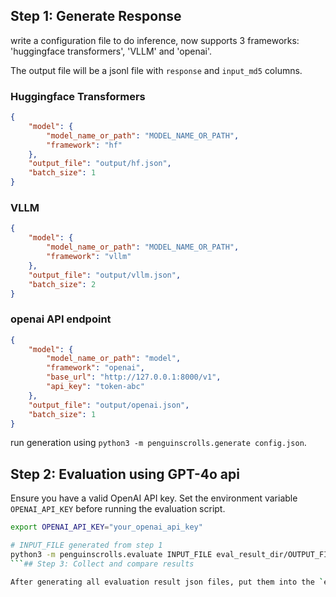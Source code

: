 ## Step 1: Generate Response

write a configuration file to do inference, now supports 3 frameworks: 'huggingface transformers', 'VLLM' and 'openai'.

The output file will be a jsonl file with `response` and `input_md5` columns.

### Huggingface Transformers

```json
{
    "model": {
        "model_name_or_path": "MODEL_NAME_OR_PATH",
        "framework": "hf"
    },
    "output_file": "output/hf.json",
    "batch_size": 1
}
```

### VLLM

```json
{
    "model": {
        "model_name_or_path": "MODEL_NAME_OR_PATH",
        "framework": "vllm"
    },
    "output_file": "output/vllm.json",
    "batch_size": 2
}
```

### openai API endpoint

```json
{
    "model": {
        "model_name_or_path": "model",
        "framework": "openai",
        "base_url": "http://127.0.0.1:8000/v1",
        "api_key": "token-abc"
    },
    "output_file": "output/openai.json",
    "batch_size": 1
}
```

run generation using `python3 -m penguinscrolls.generate config.json`.

## Step 2: Evaluation using GPT-4o api

Ensure you have a valid OpenAI API key.  Set the environment variable `OPENAI_API_KEY` before running the evaluation script.

```bash
export OPENAI_API_KEY="your_openai_api_key"

# INPUT_FILE generated from step 1
python3 -m penguinscrolls.evaluate INPUT_FILE eval_result_dir/OUTPUT_FILE --concurrency 1
```## Step 3: Collect and compare results

After generating all evaluation result json files, put them into the `eval_result_dir/` directory.  Name them as `model_1.json`, `model_2.json`, etc. Then run this notebook [notebook](./notebook/collect_eval_result.ipynb) to see metrics.

